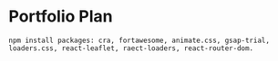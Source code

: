 # Portfolio Plan

`npm install packages: cra, fortawesome, animate.css, gsap-trial, loaders.css, react-leaflet, raect-loaders, react-router-dom.`

